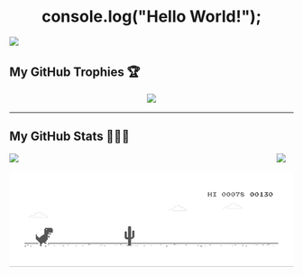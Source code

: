 <!--
**SneakySensei/SneakySensei** is a ✨ _special_ ✨ repository because its `README.md` (this file) appears on your GitHub profile.

Here are some ideas to get you started:

- 🔭 I’m currently working on ...
- 🌱 I’m currently learning ...
- 👯 I’m looking to collaborate on ...
- 🤔 I’m looking for help with ...
- 💬 Ask me about ...
- 📫 How to reach me: ...
- 😄 Pronouns: ...
- ⚡ Fun fact: ...
-->

<h1 align="center">console.log("Hello World!");</h1>
<img src="https://komarev.com/ghpvc/?username=SneakySensei&color=bb54ff&label=Developers%20disappointed&style=flat-square" />

## My GitHub Trophies 🏆
<p align="center">
  <img src="https://github-profile-trophy.vercel.app/?username=sneakysensei&theme=dracula" width="780" />
</p>

---

## My GitHub Stats 👨🏻‍💻
<p valign="middle" align="center">
  <img align="left" src="https://github-readme-stats.vercel.app/api?username=sneakysensei&theme=material-palenight&count_private=true&include_all_commits=true&show_icons=true&custom_title=%23%20GitHub%20Stats%20%E2%9C%85" width="460" />
  <img src="https://github-readme-stats.vercel.app/api/top-langs/?username=sneakysensei&theme=material-palenight&layout=compact&langs_count=10&custom_title=%23%20Most%20Used%20Languages%20%F0%9F%91%A8%F0%9F%8F%BD%E2%80%8D%F0%9F%92%BB" />
</p>
<img src="https://raw.githubusercontent.com/SneakySensei/SneakySensei/master/dino.gif" />
